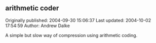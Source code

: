 ## arithmetic coder

Originally published: 2004-09-30 15:06:37
Last updated: 2004-10-02 17:54:59
Author: Andrew Dalke

A simple but slow way of compression using arithmetic coding.